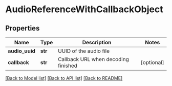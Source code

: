 # AudioReferenceWithCallbackObject

## Properties
Name | Type | Description | Notes
------------ | ------------- | ------------- | -------------
**audio_uuid** | **str** | UUID of the audio file | 
**callback** | **str** | Callback URL when decoding finished | [optional] 

[[Back to Model list]](../README.md#documentation-for-models) [[Back to API list]](../README.md#documentation-for-api-endpoints) [[Back to README]](../README.md)


